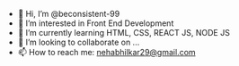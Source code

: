 - 👋 Hi, I’m @beconsistent-99
- 👀 I’m interested in Front End Development
- 🌱 I’m currently learning HTML, CSS, REACT JS, NODE JS
- 💞️ I’m looking to collaborate on ...
- 📫 How to reach me: nehabhilkar29@gmail.com

<!---
beconsistent-99/beconsistent-99 is a ✨ special ✨ repository because its `README.md` (this file) appears on your GitHub profile.
You can click the Preview link to take a look at your changes.
--->
